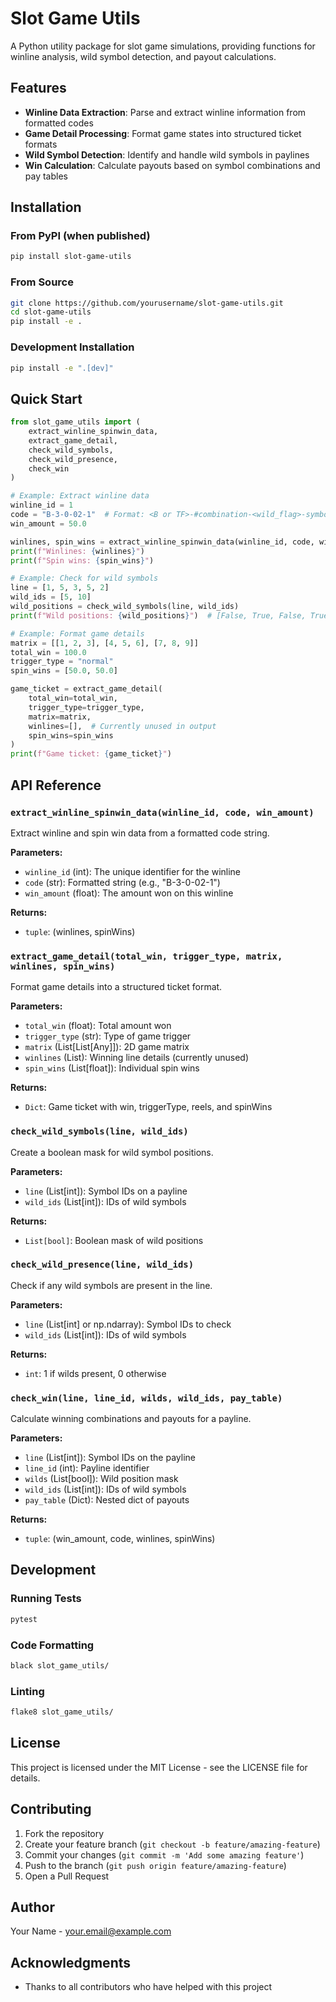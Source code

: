 # Slot Game Utils

A Python utility package for slot game simulations, providing functions for winline analysis, wild symbol detection, and payout calculations.

## Features

- **Winline Data Extraction**: Parse and extract winline information from formatted codes
- **Game Detail Processing**: Format game states into structured ticket formats
- **Wild Symbol Detection**: Identify and handle wild symbols in paylines
- **Win Calculation**: Calculate payouts based on symbol combinations and pay tables

## Installation

### From PyPI (when published)
```bash
pip install slot-game-utils
```

### From Source
```bash
git clone https://github.com/yourusername/slot-game-utils.git
cd slot-game-utils
pip install -e .
```

### Development Installation
```bash
pip install -e ".[dev]"
```

## Quick Start

```python
from slot_game_utils import (
    extract_winline_spinwin_data,
    extract_game_detail,
    check_wild_symbols,
    check_wild_presence,
    check_win
)

# Example: Extract winline data
winline_id = 1
code = "B-3-0-02-1"  # Format: <B or TF>-#combination-<wild_flag>-symbol_id-multiplier
win_amount = 50.0

winlines, spin_wins = extract_winline_spinwin_data(winline_id, code, win_amount)
print(f"Winlines: {winlines}")
print(f"Spin wins: {spin_wins}")

# Example: Check for wild symbols
line = [1, 5, 3, 5, 2]
wild_ids = [5, 10]
wild_positions = check_wild_symbols(line, wild_ids)
print(f"Wild positions: {wild_positions}")  # [False, True, False, True, False]

# Example: Format game details
matrix = [[1, 2, 3], [4, 5, 6], [7, 8, 9]]
total_win = 100.0
trigger_type = "normal"
spin_wins = [50.0, 50.0]

game_ticket = extract_game_detail(
    total_win=total_win,
    trigger_type=trigger_type,
    matrix=matrix,
    winlines=[],  # Currently unused in output
    spin_wins=spin_wins
)
print(f"Game ticket: {game_ticket}")
```

## API Reference

### `extract_winline_spinwin_data(winline_id, code, win_amount)`

Extract winline and spin win data from a formatted code string.

**Parameters:**
- `winline_id` (int): The unique identifier for the winline
- `code` (str): Formatted string (e.g., "B-3-0-02-1")
- `win_amount` (float): The amount won on this winline

**Returns:**
- `tuple`: (winlines, spinWins)

### `extract_game_detail(total_win, trigger_type, matrix, winlines, spin_wins)`

Format game details into a structured ticket format.

**Parameters:**
- `total_win` (float): Total amount won
- `trigger_type` (str): Type of game trigger
- `matrix` (List[List[Any]]): 2D game matrix
- `winlines` (List): Winning line details (currently unused)
- `spin_wins` (List[float]): Individual spin wins

**Returns:**
- `Dict`: Game ticket with win, triggerType, reels, and spinWins

### `check_wild_symbols(line, wild_ids)`

Create a boolean mask for wild symbol positions.

**Parameters:**
- `line` (List[int]): Symbol IDs on a payline
- `wild_ids` (List[int]): IDs of wild symbols

**Returns:**
- `List[bool]`: Boolean mask of wild positions

### `check_wild_presence(line, wild_ids)`

Check if any wild symbols are present in the line.

**Parameters:**
- `line` (List[int] or np.ndarray): Symbol IDs to check
- `wild_ids` (List[int]): IDs of wild symbols

**Returns:**
- `int`: 1 if wilds present, 0 otherwise

### `check_win(line, line_id, wilds, wild_ids, pay_table)`

Calculate winning combinations and payouts for a payline.

**Parameters:**
- `line` (List[int]): Symbol IDs on the payline
- `line_id` (int): Payline identifier
- `wilds` (List[bool]): Wild position mask
- `wild_ids` (List[int]): IDs of wild symbols
- `pay_table` (Dict): Nested dict of payouts

**Returns:**
- `tuple`: (win_amount, code, winlines, spinWins)

## Development

### Running Tests
```bash
pytest
```

### Code Formatting
```bash
black slot_game_utils/
```

### Linting
```bash
flake8 slot_game_utils/
```

## License

This project is licensed under the MIT License - see the LICENSE file for details.

## Contributing

1. Fork the repository
2. Create your feature branch (`git checkout -b feature/amazing-feature`)
3. Commit your changes (`git commit -m 'Add some amazing feature'`)
4. Push to the branch (`git push origin feature/amazing-feature`)
5. Open a Pull Request

## Author

Your Name - your.email@example.com

## Acknowledgments

- Thanks to all contributors who have helped with this project